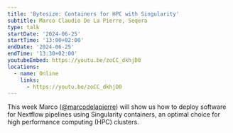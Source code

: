 ```yaml
---
title: 'Bytesize: Containers for HPC with Singularity'
subtitle: Marco Claudio De La Pierre, Seqera
type: talk
startDate: '2024-06-25'
startTime: '13:00+02:00'
endDate: '2024-06-25'
endTime: '13:30+02:00'
youtubeEmbed: https://youtu.be/zoCC_dkhjD0
locations:
  - name: Online
    links:
      - https://youtu.be/zoCC_dkhjD0
---
```


This week Marco ([@marcodelapierre](https://github.com/marcodelapierre/)) will show us how to deploy software for Nextflow pipelines using Singularity containers, an optimal choice for high performance computing (HPC) clusters.
